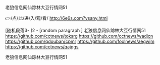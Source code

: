 
老狼信息网仙踪林大豆行情网51




👉/点/此/进/入/观/看/ http://6e6s.com?vsany.html




[随机段落3-
]2 - [random paragraph
]
老狼信息网仙踪林大豆行情网51 https://github.com/cctnews/toksrg
https://github.com/cctnews/wadjcn
https://github.com/qdouban/cpmr
https://github.com/foolnews/aegwjm
https://github.com/cctnews/qajqgs





老狼信息网仙踪林大豆行情网51
